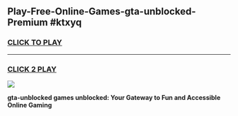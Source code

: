 
## Play-Free-Online-Games-gta-unblocked-Premium #ktxyq
<h3>
<a href="https://premium.freeplayer.one?title=gta-unblocked&ref=8M">CLICK TO PLAY</a></h3>
<hr>

<h3>
<a href="https://premium.freeplayer.one?title=gta-unblocked&ref=8M">CLICK 2 PLAY</a>
  
</h3>

<a href="https://premium.freeplayer.one?title=gta-unblocked&ref=8M"><img src="https://clearcache.store/games.png"></a>


**gta-unblocked games unblocked: Your Gateway to Fun and Accessible Online Gaming**
